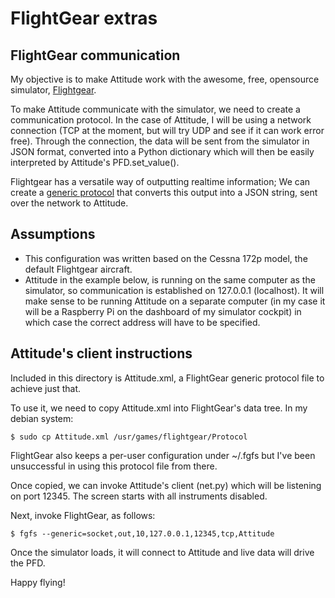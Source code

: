 # FlightGear extras

## FlightGear communication
My objective is to make Attitude work with the awesome, free, opensource simulator, [Flightgear](https://www.flightgear.org).

To make Attitude communicate with the simulator, we need to create a communication protocol. In the case of Attitude, I will be using a network connection (TCP at the moment, but will try UDP and see if it can work error free). Through the connection, the data will be sent from the simulator in JSON format, converted into a Python dictionary which will then be easily interpreted by Attitude's PFD.set_value().

Flightgear has a versatile way of outputting realtime information; We can create a [generic protocol](https://wiki.flightgear.org/Howto:Create_a_generic_protocol) that converts this output into a JSON string, sent over the network to Attitude.

## Assumptions

* This configuration was written based on the Cessna 172p model, the default Flightgear aircraft.
* Attitude in the example below, is running on the same computer as the simulator, so communication is established on 127.0.0.1 (localhost). It will make sense to be running Attitude on a separate computer (in my case it will be a Raspberry Pi on the dashboard of my simulator cockpit) in which case the correct address will have to be specified.

## Attitude's client instructions
Included in this directory is Attitude.xml, a FlightGear generic protocol file to achieve just that.

To use it, we need to copy Attitude.xml into FlightGear's data tree. In my debian system:

```
$ sudo cp Attitude.xml /usr/games/flightgear/Protocol
```

FlightGear also keeps a per-user configuration under ~/.fgfs but I've been unsuccessful in using this protocol file from there.

Once copied, we can invoke Attitude's client (net.py) which will be listening on port 12345. The screen starts with all instruments disabled.

Next, invoke FlightGear, as follows:

```
$ fgfs --generic=socket,out,10,127.0.0.1,12345,tcp,Attitude
```

Once the simulator loads, it will connect to Attitude and live data will drive the PFD.

Happy flying!